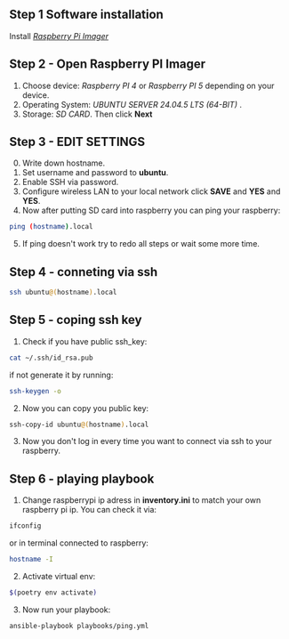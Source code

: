 ## Step 1 Software installation
Install [*Raspberry Pi Imager*](https://www.raspberrypi.com/software/)
## Step 2 - Open Raspberry PI Imager
1. Choose device: *Raspberry PI 4* or *Raspberry PI 5* depending on your device.
2. Operating System: *UBUNTU SERVER 24.04.5 LTS (64-BIT)* .
3. Storage: *SD CARD*.
Then click **Next**
## Step 3 - EDIT SETTINGS
0. Write down hostname.
1. Set username and password to **ubuntu**.
2. Enable SSH via password.
3. Configure wireless LAN to your local network
 click **SAVE** and **YES** and **YES**.
4. Now after putting SD card into raspberry you can ping your raspberry: 
```bash
ping (hostname).local
```
5. If ping doesn't work try to redo all steps or wait some more time.
   
## Step 4 - conneting via ssh
```bash
ssh ubuntu@(hostname).local
```
## Step 5 - coping ssh key
1. Check if you have public ssh_key: 
```bash
cat ~/.ssh/id_rsa.pub 
```
   if not generate it by running: 
```bash
ssh-keygen -o
```
2. Now you can copy you public key: 
```bash
ssh-copy-id ubuntu@(hostname).local
```
3. Now you don't log in every time you want to connect via ssh to your raspberry.
## Step 6 - playing playbook
1. Change raspberrypi ip adress in **inventory.ini** to match your own raspberry pi ip. You can check it via:
```bash
ifconfig
``` 
or in terminal connected to raspberry:
```bash
hostname -I
``` 
2. Activate virtual env:
```bash
$(poetry env activate)
```
3. Now run your playbook:
```bash
ansible-playbook playbooks/ping.yml
```